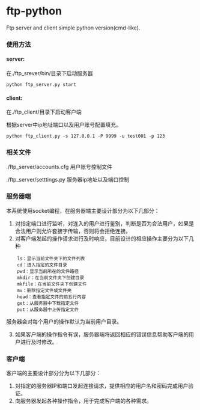 # ftp-python
Ftp server and client simple python version(cmd-like).

### 使用方法
#### server:
在./ftp_srever/bin/目录下启动服务器
```
python ftp_server.py start
```
#### client:
在./ftp_client/目录下启动客户端

根据server中ip地址端口以及用户账号配置填充。
```
python ftp_client.py -s 127.0.0.1 -P 9999 -u test001 -p 123
```

### 相关文件
./ftp_server/accounts.cfg 用户账号控制文件

./ftp_server/setttings.py 服务器ip地址以及端口控制

### 服务器端
本系统使用socket编程，在服务器端主要设计部分为以下几部分：
1. 对指定端口进行监听，对连入的用户进行鉴别，判断是否为合法用户，如果是合法用户则允许套接字传输，否则将会拒绝连接。
2. 对客户端发起的操作请求进行及时响应，目前设计的相应操作主要分为以下几种
```    
    ls：显示当前文件夹下的文件列表
    cd：进入指定的文件目录
    pwd：显示当前所在的文件路径
    mkdir：在当前文件夹下创建目录
    mkfile：在当前文件夹下创建文件
    mv：删除指定文件或文件夹
    head：查看指定文件的前五行内容
    get：从服务器中下载指定文件
    put：从服务器中上传指定文件
```    
服务器会对每个用户的操作默认为当前用户目录。

3. 如果客户端的操作指令有误，服务器端将返回相应的错误信息帮助客户端的用户进行及时修改。
### 客户端
客户端的主要设计部分分为以下几部分：
1. 对指定的服务器IP和端口发起连接请求，提供相应的用户名和密码完成用户验证。
2. 向服务器发起各种操作指令，用于完成客户端的各种需求。
    
    
  
